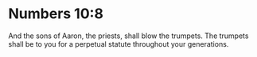 # Numbers 10:8

And the sons of Aaron, the priests, shall blow the trumpets. The trumpets shall be to you for a perpetual statute throughout your generations.
